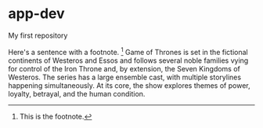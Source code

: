 # app-dev
My first repository

Here's a sentence with a footnote. [^1]
Game of Thrones is set in the fictional continents of Westeros and Essos and follows several noble families vying for control of the Iron Throne and, by extension, the Seven Kingdoms of Westeros. The series has a large ensemble cast, with multiple storylines happening simultaneously. At its core, the show explores themes of power, loyalty, betrayal, and the human condition.
[^1]: This is the footnote.
